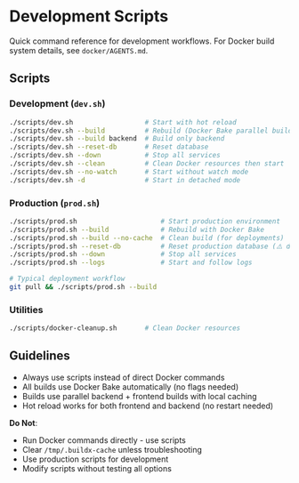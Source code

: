 # Development Scripts

Quick command reference for development workflows. For Docker build system details, see `docker/AGENTS.md`.

## Scripts

### Development (`dev.sh`)
```bash
./scripts/dev.sh                  # Start with hot reload
./scripts/dev.sh --build          # Rebuild (Docker Bake parallel builds)
./scripts/dev.sh --build backend  # Build only backend
./scripts/dev.sh --reset-db       # Reset database
./scripts/dev.sh --down           # Stop all services
./scripts/dev.sh --clean          # Clean Docker resources then start
./scripts/dev.sh --no-watch       # Start without watch mode
./scripts/dev.sh -d               # Start in detached mode
```

### Production (`prod.sh`)
```bash
./scripts/prod.sh                     # Start production environment
./scripts/prod.sh --build             # Rebuild with Docker Bake
./scripts/prod.sh --build --no-cache  # Clean build (for deployments)
./scripts/prod.sh --reset-db          # Reset production database (⚠️ destructive)
./scripts/prod.sh --down              # Stop all services
./scripts/prod.sh --logs              # Start and follow logs

# Typical deployment workflow
git pull && ./scripts/prod.sh --build
```

### Utilities
```bash
./scripts/docker-cleanup.sh       # Clean Docker resources
```

## Guidelines

- Always use scripts instead of direct Docker commands
- All builds use Docker Bake automatically (no flags needed)
- Builds use parallel backend + frontend builds with local caching
- Hot reload works for both frontend and backend (no restart needed)

**Do Not**:
- Run Docker commands directly - use scripts
- Clear `/tmp/.buildx-cache` unless troubleshooting
- Use production scripts for development
- Modify scripts without testing all options
